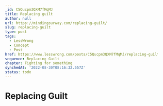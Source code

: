 ```yaml
---
_id: C5Qucpm3QXM7fMqMJ
title: Replacing guilt
author: null
url: https://mindingourway.com/replacing-guilt/
slug: replacing-guilt
type: post
tags:
  - LessWrong
  - Concept
  - Post
href: https://www.lesswrong.com/posts/C5Qucpm3QXM7fMqMJ/replacing-guilt
sequence: Replacing Guilt
chapter: Fighting for something
synchedAt: '2022-08-30T08:16:32.557Z'
status: todo
---
```


# Replacing Guilt
